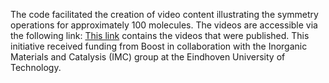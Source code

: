 The code facilitated the creation of video content illustrating the symmetry operations for approximately 100 molecules. The videos are accessible via the following link: [This link]([url](https://youtube.com/playlist?list=PLy5PvMUtEaGtyMZX1qx2m7rdv1DV3XQHMf&feature=shared)https://youtube.com/playlist?list=PLy5PvMUtEGtyMZX1qx2m7rdv1DV3XQHMf&feature=shared) contains the videos that were published.
This initiative received funding from Boost in collaboration with the Inorganic Materials and Catalysis (IMC) group at the Eindhoven University of Technology.
